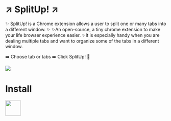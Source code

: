 # ↗️ SplitUp! ↗️
✨ SplitUp! is a Chrome extension allows a user to split one or many tabs into a different window. ✨
✨An open-source, a tiny chrome extension to make your life browser experience easier.
✨It is especially handy when you are dealing multiple tabs and want to organize some of the tabs in a different window.

➡️ Choose tab or tabs
➡️ Click SplitUp! 🌟

![](https://lh3.googleusercontent.com/ru8B7Laqk767sqBULWnU5fZ6lS0evV7plNb1qIeeinUKxR6l4XaAvLt795TTQf48_hfNknpT=w640-h400-e365)
# Install

<a href="https://chrome.google.com/webstore/detail/splitup/bhoodecbejheonelhikcfahgpgahffmf"><img src="https://raw.githubusercontent.com/alrra/browser-logos/master/src/chrome/chrome_128x128.png" width="48" /></a>
